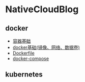 # NativeCloudBlog

## docker

- [容器基础](https://github.com/jeremyke/NativeCloudBlog/blob/main/docker/docker/docker%E5%9F%BA%E7%A1%80.md)
- [docker基础(镜像、网络、数据卷)](https://github.com/jeremyke/NativeCloudBlog/blob/main/docker/docker/docker%E5%9F%BA%E7%A1%80.md)
- [Dockerfile](https://github.com/jeremyke/NativeCloudBlog/blob/main/docker/Dockerfile/Dockerfile%E5%AD%A6%E4%B9%A0%E7%AC%94%E8%AE%B0.md)
- [docker-compose](https://github.com/jeremyke/NativeCloudBlog/blob/main/docker/docker-compose/docker-compose%E5%AD%A6%E4%B9%A0%E7%AC%94%E8%AE%B0.md)

## kubernetes